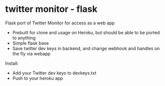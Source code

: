 # twitter monitor - flask
Flask port of Twitter Monitor for access as a web app
 - Prebuilt for clone and usage on Heroku, but should be able to be ported to anything
 - Simple flask base
 - Save twitter dev keys in backend, and change webhook and handles on the fly via webapp
 
 Install:
 - Add your Twitter dev keys to devkeys.txt
 - Push to your heroku app
